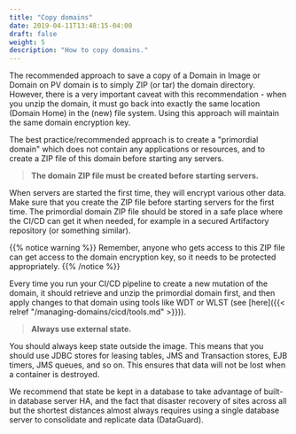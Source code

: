 ```yaml
---
title: "Copy domains"
date: 2019-04-11T13:48:15-04:00
draft: false
weight: 5
description: "How to copy domains."
---
```


The recommended approach to save a copy of a Domain in Image or Domain on PV
domain is to simply ZIP (or tar)
the domain directory.  However, there is a very important caveat with this
recommendation - when you unzip the domain, it must go back into exactly
the same location (Domain Home) in the (new) file system.  Using this
approach will maintain the same domain encryption key.  

The best practice/recommended approach is to create a "primordial domain"
which does not contain any applications or resources,
and to create a ZIP file of this domain before starting any servers.  

> **The domain ZIP file must be created before starting servers.**  

When servers are started the first time, they will encrypt various other data.
Make sure that you create the ZIP file before starting servers for the first time.
The primordial domain ZIP file should be stored in a safe place where the CI/CD
can get it when needed, for example in a secured Artifactory repository (or
something similar).  

{{% notice warning %}}
Remember, anyone who gets access to this ZIP file can get access
to the domain encryption key, so it needs to be protected appropriately.
{{% /notice %}}

Every time you run your CI/CD pipeline to create a new mutation of the domain,
it should retrieve and unzip the primordial domain first, and then apply changes
to that domain using tools like WDT or WLST (see [here]({{< relref "/managing-domains/cicd/tools.md" >}})).

> **Always use external state.**

You should always keep state outside the image.  This means that you should
use JDBC stores for leasing tables, JMS and Transaction stores,
EJB timers, JMS queues, and so on.  This ensures that data will not be lost when
a container is destroyed.  

We recommend that state be kept in a database to take advantage of built-in
database server HA, and the fact that disaster recovery of sites across all
but the shortest distances almost always requires using a single database
server to consolidate and replicate data (DataGuard).
